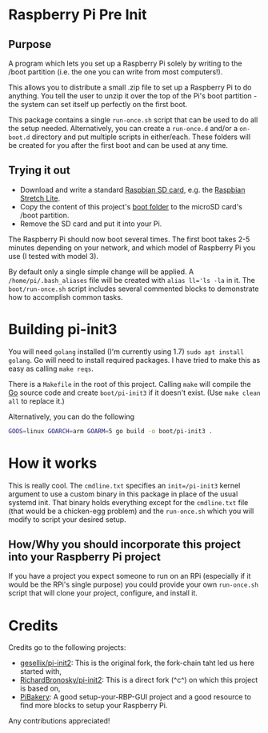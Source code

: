 # Raspberry Pi Pre Init

## Purpose

A program which lets you set up a Raspberry Pi solely by writing to the /boot partition (i.e. the one you can write from most computers!).

This allows you to distribute a small .zip file to set up a Raspberry Pi to do anything. You tell the user to unzip it over the top of the Pi's boot partition - the system can set itself up perfectly on the first boot.

This package contains a single `run-once.sh` script that can be used to do all the setup needed. Alternatively, you can create a `run-once.d` and/or a `on-boot.d` directory and put multiple scripts in either/each. These folders will be created for you after the first boot and can be used at any time.

## Trying it out

- Download and write a standard [Raspbian SD card](https://www.raspberrypi.org/downloads/raspbian/), e.g. the [Raspbian Stretch Lite](https://downloads.raspberrypi.org/raspbian_lite_latest).
- Copy the content of this project's [boot folder](https://github.com/RichardBronosky/pi-init2/tree/master/boot) to the microSD card's /boot partition.
- Remove the SD card and put it into your Pi.

The Raspberry Pi should now boot several times. The first boot takes 2-5 minutes depending on your network, and which model of Raspberry Pi you use (I tested with model 3).

By default only a single simple change will be applied. A `/home/pi/.bash_aliases` file will be created with `alias ll='ls -la` in it. The `boot/run-once.sh` script includes several commented blocks to demonstrate how to accomplish common tasks.

# Building pi-init3

You will need `golang` installed (I'm currently using 1.7) `sudo apt install golang`. Go will need to install required packages. I have tried to make this as easy as calling `make reqs`.

There is a `Makefile` in the root of this project. Calling `make` will compile the [Go](https://golang.org/) source code and create `boot/pi-init3` if it doesn't exist. (Use `make clean all` to replace it.)

Alternatively, you can do the following

```bash
GOOS=linux GOARCH=arm GOARM=5 go build -o boot/pi-init3 .
```

# How it works

This is really cool. The `cmdline.txt` specifies an `init=/pi-init3` kernel argument to use a
 custom binary in this package in place of the usual systemd init. That binary holds everything
 except for the `cmdline.txt` file (that would be a chicken-egg problem) and the `run-once.sh`
 which you will modify to script your desired setup.

## How/Why you should incorporate this project into your Raspberry Pi project

 If you have a project you expect someone to run on an RPi (especially if it would be the RPi's single purpose) you could provide your own `run-once.sh` script that will clone your project, configure, and install it.

# Credits

Credits go to the following projects:

- [gesellix/pi-init2](https://github.com/gesellix/pi-init2): This is the original fork, the fork-chain taht led us here started with,
- [RichardBronosky/pi-init2](https://github.com/RichardBronosky/pi-init2): This is a direct fork (^c^) on which this project is based on,
- [PiBakery](https://github.com/davidferguson/pibakery): A good setup-your-RBP-GUI project and a good resource to find more blocks to setup your Raspberry Pi.

Any contributions appreciated!
